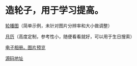 <h1>造轮子，用于学习提高。</h1>
<p><a href="https://blank121.github.io/my-wheels/my-carousel/v2/demo.html">轮播图</a>（简单示例，未针对图片分辨率和大小做调整）</p>
<p><a href="https://blank121.github.io/my-wheels/my-monthly-calendar/v1/demo.html">月历</a>（高度定制，参考性小，随便看看就好，可以用于生日搜索）</p>
<p><a href="https://blank121.github.io/my-wheels/my-lightbox/demo/index.html">电子相册。图片预览</a></p>
<p><a href="https://github.com/blank121/my-wheels">源码地址</a></p>